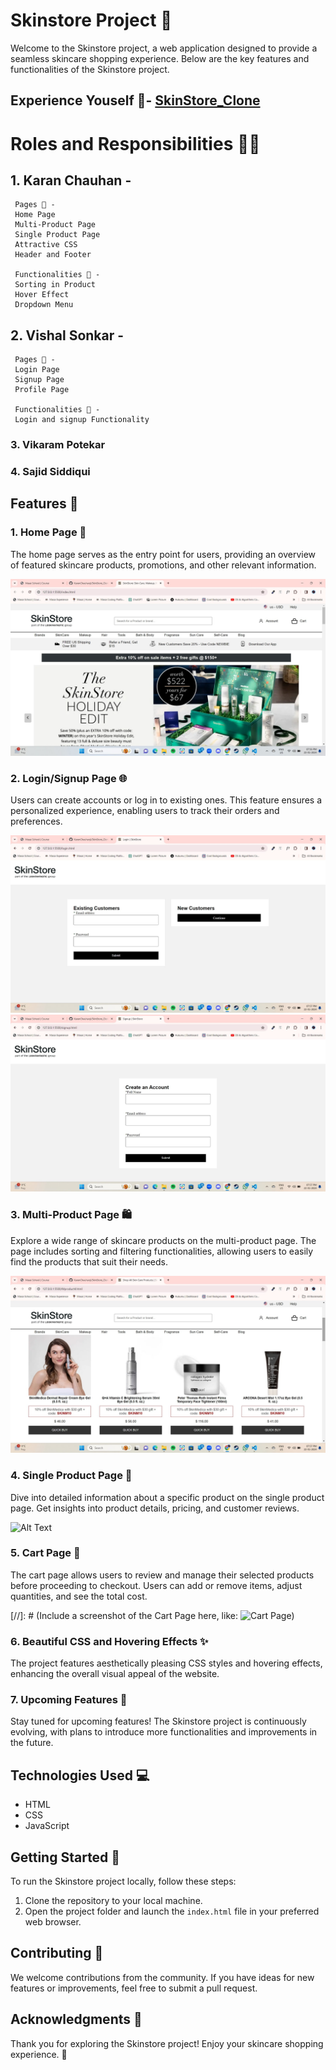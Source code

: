 # Skinstore Project 🌟

Welcome to the Skinstore project, a web application designed to provide a seamless skincare shopping experience. Below are the key features and functionalities of the Skinstore project.

## Experience Youself 🔗- [SkinStore_Clone](https://skinstorequantum.netlify.app)


# Roles and Responsibilities 🙌🏽

 ## 1. Karan Chauhan -

     Pages 📃 - 
     Home Page 
     Multi-Product Page
     Single Product Page
     Attractive CSS
     Header and Footer

     Functionalities 🤖 -
     Sorting in Product
     Hover Effect
     Dropdown Menu 

 ## 2. Vishal Sonkar -
     Pages 📃 - 
     Login Page
     Signup Page
     Profile Page

     Functionalities 🤖 -
     Login and signup Functionality

 ### 3. Vikaram Potekar
 ### 4. Sajid Siddiqui




## Features 🚀

### 1. Home Page 🏡
The home page serves as the entry point for users, providing an overview of featured skincare products, promotions, and other relevant information.

![Alt Text](https://github.com/KaranChauhanji/SkinStore_Clone/blob/main/images/ss1.jpg?raw=true)

### 2. Login/Signup Page 🌐
Users can create accounts or log in to existing ones. This feature ensures a personalized experience, enabling users to track their orders and preferences.

![Alt Text](https://github.com/KaranChauhanji/SkinStore_Clone/blob/main/images/ss5.jpg?raw=true)
![Alt Text](https://github.com/KaranChauhanji/SkinStore_Clone/blob/main/images/ss3.jpg?raw=true)

### 3. Multi-Product Page 🛍️
Explore a wide range of skincare products on the multi-product page. The page includes sorting and filtering functionalities, allowing users to easily find the products that suit their needs.

![Alt Text](https://github.com/KaranChauhanji/SkinStore_Clone/blob/main/images/ss2.jpg?raw=true)

### 4. Single Product Page 🌟
Dive into detailed information about a specific product on the single product page. Get insights into product details, pricing, and customer reviews.

![Alt Text](https://github.com/KaranChauhanji/SkinStore_Clone/blob/main/images/ss6.jpg?raw=true)


### 5. Cart Page 🛒
The cart page allows users to review and manage their selected products before proceeding to checkout. Users can add or remove items, adjust quantities, and see the total cost.

[//]: # (Include a screenshot of the Cart Page here, like: ![Cart Page](path/to/cart_page_screenshot.png))

### 6. Beautiful CSS and Hovering Effects ✨
The project features aesthetically pleasing CSS styles and hovering effects, enhancing the overall visual appeal of the website.

### 7. Upcoming Features 🚧
Stay tuned for upcoming features! The Skinstore project is continuously evolving, with plans to introduce more functionalities and improvements in the future.

## Technologies Used 💻
- HTML
- CSS
- JavaScript

## Getting Started 🚀
To run the Skinstore project locally, follow these steps:

1. Clone the repository to your local machine.
2. Open the project folder and launch the `index.html` file in your preferred web browser.

## Contributing 🤝
We welcome contributions from the community. If you have ideas for new features or improvements, feel free to submit a pull request.

## Acknowledgments 🙏

Thank you for exploring the Skinstore project! Enjoy your skincare shopping experience. 🌸
